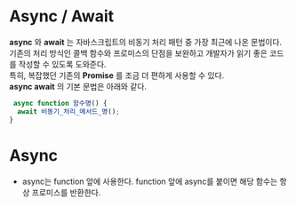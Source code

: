 # Async / Await
__async__ 와 __await__ 는 자바스크립트의 비동기 처리 패턴 중 가장 최근에 나온 문법이다.  
기존의 처리 방식인 콜백 함수와 프로미스의 단점을 보완하고 개발자가 읽기 좋은 코드를 작성할 수 있도록 도와준다.  
특히, 복잡했던 기존의 __Promise__ 를 조금 더 편하게 사용할 수 있다.  
__async await__ 의 기본 문법은 아래와 같다.
```js
 async function 함수명() {
  await 비동기_처리_메서드_명();
}
```

# Async
+ async는 function 앞에 사용한다. function 앞에 async를 붙이면 해당 함수는 항상 프로미스를 반환한다.
